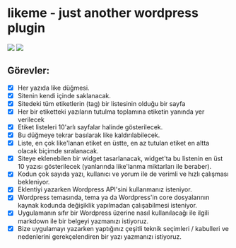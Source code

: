 # likeme - just another wordpress plugin

![](https://cdn.pbrd.co/images/7GPWf0kyN.png)
![](https://cdn.pbrd.co/images/7GS6hM2OD.png)

## Görevler:

- [x] Her yazıda like düğmesi.
- [x] Sitenin kendi içinde saklanacak.
- [x] Sitedeki tüm etiketlerin (tag) bir listesinin olduğu bir sayfa
- [x] Her bir etiketteki yazıların tutulma
      toplamına etiketin yanında yer verilecek
- [x] Etiket listeleri 10'arlı
      sayfalar halinde gösterilecek.
- [x] Bu düğmeye tekrar basılarak like kaldırılabilecek. 
- [x] Liste, en çok like'lanan etiket en
      üstte, en az tutulan etiket en altta olacak biçimde sıralanacak. 
- [x] Siteye eklenebilen bir widget tasarlanacak, widget'ta bu listenin en
      üst 10 yazısı gösterilecek (yanlarında like'lanma miktarları ile
      beraber).       
- [x] Kodun çok sayıda yazı, kullanıcı ve yorum ile de verimli ve hızlı
      çalışması bekleniyor.       
- [x] Eklentiyi yazarken Wordpress API'sini kullanmanız isteniyor. 
- [x] Wordpress temasında, tema ya da Wordpress'in core dosyalarının kaynak
      kodunda değişiklik yapılmadan çalışabilmesi isteniyor.
- [x] Uygulamanın sıfır bir Wordpress üzerine nasıl kullanılacağı ile ilgili
      markdown ile bir belgeyi yazmanızı istiyoruz.
- [x] Bize uygulamayı yazarken yaptığınız çeşitli teknik seçimleri /
      kabulleri ve nedenlerini gerekçelendiren bir yazı yazmanızı istiyoruz.